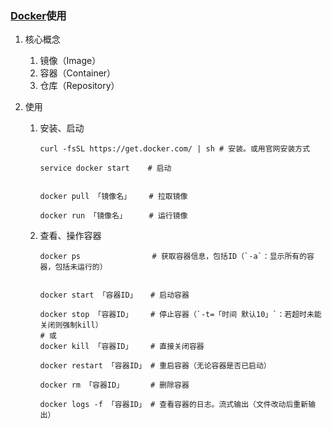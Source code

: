 ### [Docker](https://github.com/docker/docker-ce)使用
1. 核心概念

    1. 镜像（Image）
    2. 容器（Container）
    3. 仓库（Repository）
2. 使用

    1. 安装、启动

        ```shell
        curl -fsSL https://get.docker.com/ | sh # 安装。或用官网安装方式

        service docker start    # 启动


        docker pull 「镜像名」    # 拉取镜像

        docker run 「镜像名」     # 运行镜像
        ```
    2. 查看、操作容器

        ```shell
        docker ps                # 获取容器信息，包括ID（`-a`：显示所有的容器，包括未运行的）


        docker start 「容器ID」   # 启动容器

        docker stop 「容器ID」    # 停止容器（`-t=「时间 默认10」`：若超时未能关闭则强制kill）
        # 或
        docker kill 「容器ID」    # 直接关闭容器

        docker restart 「容器ID」 # 重启容器（无论容器是否已启动）

        docker rm 「容器ID」      # 删除容器

        docker logs -f 「容器ID」 # 查看容器的日志。流式输出（文件改动后重新输出）
        ```
